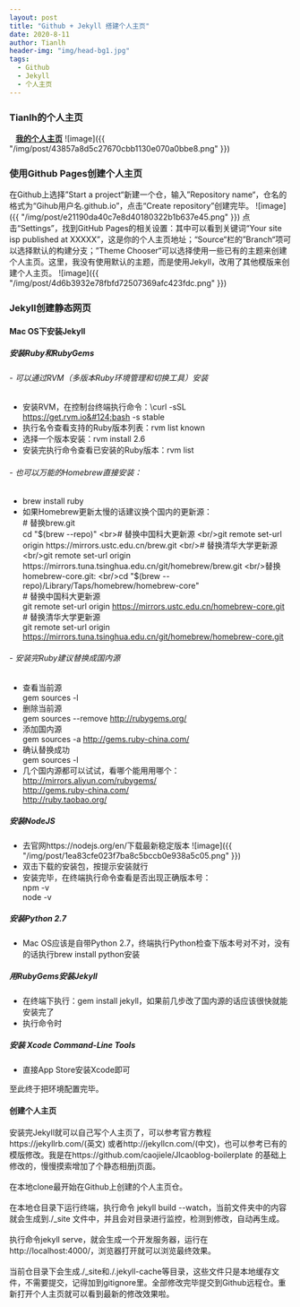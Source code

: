 ```yaml
---
layout: post
title: "Github + Jekyll 搭建个人主页"
date: 2020-8-11
author: Tianlh
header-img: "img/head-bg1.jpg"
tags:
  - Github
  - Jekyll
  - 个人主页
---
```


### **Tianlh的个人主页**
&ensp; [**我的个人主页**](https://tianlh.github.io/)
![image]({{ "/img/post/43857a8d5c27670cbb1130e070a0bbe8.png" }})

### **使用Github Pages创建个人主页**
在Github上选择”Start a project“新建一个仓，输入”Repository name“，仓名的格式为“Gihub用户名.github.io”，点击“Create repository”创建完毕。
![image]({{ "/img/post/e21190da40c7e8d40180322b1b637e45.png" }})
点击“Settings”，找到GitHub Pages的相关设置：其中可以看到关键词“Your site isp published at XXXXX”，这是你的个人主页地址；“Source“栏的”Branch“项可以选择默认的构建分支；”Theme Chooser“可以选择使用一些已有的主题来创建个人主页。这里，我没有使用默认的主题，而是使用Jekyll，改用了其他模版来创建个人主页。
![image]({{ "/img/post/4d6b3932e78fbfd72507369afc423fdc.png" }})

### **Jekyll创建静态网页**

#### **Mac OS下安装Jekyll**

##### 安装Ruby和RubyGems

###### - 可以通过RVM（多版本Ruby环境管理和切换工具）安装
- 安装RVM，在控制台终端执行命令：\curl -sSL https://get.rvm.io&#124;bash -s stable
- 执行名令查看支持的Ruby版本列表：rvm list known
- 选择一个版本安装：rvm install 2.6
- 安装完执行命令查看已安装的Ruby版本：rvm list

###### - 也可以万能的Homebrew直接安装：
- brew install ruby
- 如果Homebrew更新太慢的话建议换个国内的更新源：
<br/># 替换brew.git
<br/>cd "$(brew --repo)"
<br># 替换中国科大更新源
<br/>git remote set-url origin https://mirrors.ustc.edu.cn/brew.git
<br/># 替换清华大学更新源
<br/>git remote set-url origin https://mirrors.tuna.tsinghua.edu.cn/git/homebrew/brew.git
<br/>替换homebrew-core.git:
<br/>cd "$(brew --repo)/Library/Taps/homebrew/homebrew-core"
<br/># 替换中国科大更新源
<br/>git remote set-url origin https://mirrors.ustc.edu.cn/homebrew-core.git
<br/># 替换清华大学更新源
<br/>git remote set-url origin https://mirrors.tuna.tsinghua.edu.cn/git/homebrew/homebrew-core.git

###### - 安装完Ruby建议替换成国内源
- 查看当前源
<br/> gem sources -l
- 删除当前源
<br/> gem sources --remove http://rubygems.org/
- 添加国内源
<br/>gem sources -a http://gems.ruby-china.com/
- 确认替换成功
<br/> gem sources -l
- 几个国内源都可以试试，看哪个能用用哪个：
<br/>http://mirrors.aliyun.com/rubygems/
<br/>http://gems.ruby-china.com/
<br/>http://ruby.taobao.org/

##### 安装NodeJS
- 去官网https://nodejs.org/en/下载最新稳定版本
![image]({{ "/img/post/1ea83cfe023f7ba8c5bccb0e938a5c05.png" }})
- 双击下载的安装包，按提示安装就行
- 安装完毕，在终端执行命令查看是否出现正确版本号：
<br/>npm -v
<br/>node -v

##### 安装Python 2.7
- Mac OS应该是自带Python 2.7，终端执行Python检查下版本号对不对，没有的话执行brew install python安装

##### 用RubyGems安装Jekyll
- 在终端下执行：gem install jekyll，如果前几步改了国内源的话应该很快就能安装完了
- 执行命令时

##### 安装 Xcode Command-Line Tools
- 直接App Store安装Xcode即可

至此终于把环境配置完毕。

#### **创建个人主页**
安装完Jekyll就可以自己写个人主页了，可以参考官方教程https://jekyllrb.com/(英文) 或者http://jekyllcn.com/(中文)，也可以参考已有的模版修改。我是在https://github.com/caojiele/Jlcaoblog-boilerplate  的基础上修改的，慢慢摸索增加了个静态相册j页面。
<br/><br/>在本地clone最开始在Github上创建的个人主页仓。
<br/><br/>在本地仓目录下运行终端，执行命令 jekyll build --watch，当前文件夹中的内容就会生成到./_site 文件中，并且会对目录进行监控，检测到修改，自动再生成。
<br/><br/>执行命令jekyll serve，就会生成一个开发服务器，运行在 http://localhost:4000/，浏览器打开就可以浏览最终效果。
<br/><br/>当前仓目录下会生成./_site和./.jekyll-cache等目录，这些文件只是本地缓存文件，不需要提交，记得加到gitignore里。全部修改完毕提交到Github远程仓。重新打开个人主页就可以看到最新的修改效果啦。
